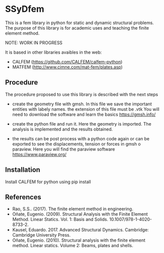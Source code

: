 # SSyDfem
This is a fem library in python for static and dynamic structural problems. The purpose of this library is for academic uses and teaching the finite element method.

NOTE: WORK IN PROGRESS

It is based in other libraries avaibles in the web:

* CALFEM (https://github.com/CALFEM/calfem-python)
* MATFEM (http://www.cimne.com/mat-fem/plates.asp)

## Procedure

The procedure proposed to use this library is described with the next steps
* create the geometry file with gmsh. In this file we save the important entities with labely names. the extension of this file must be .vtk
You will need to download the software and learn the basics 
https://gmsh.info/

* create the python file and run it. Here the geometry is imported. The analysis is implemented and the results obtained.
* the results can be post process with a python code again or can be exported to see the displacements, tension or forces in gmsh o paraview.
Here you will find the paraview software
https://www.paraview.org/

## Installation

Install CALFEM for python using pip install 


## References

* Rao, S.S.. (2017). The finite element method in engineering. 
* Oñate, Eugenio. (2009). Structural Analysis with the Finite Element Method. Linear Statics. Vol. 1: Basis and Solids. 10.1007/978-1-4020-8733-2. 
* Kausel, Eduardo. 2017. Advanced Structural Dynamics. Cambridge: Cambridge University Press.
* Oñate, Eugenio. (2010). Structural analysis with the finite element method. Linear statics. Volume 2: Beams, plates and shells. 
